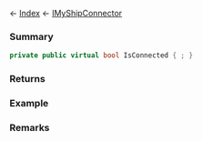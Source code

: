 ← [Index](Api-Index) ← [IMyShipConnector](Sandbox.ModAPI.Ingame.IMyShipConnector)

### Summary

```csharp
private public virtual bool IsConnected { ; }
```

### Returns

### Example

### Remarks

